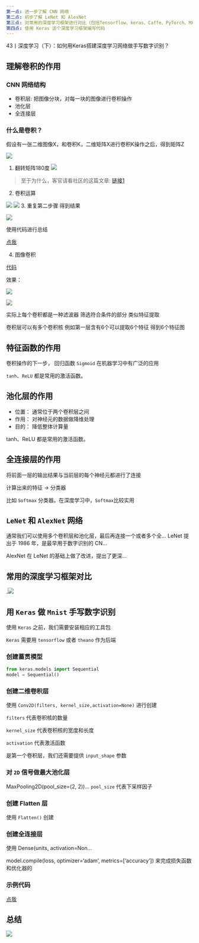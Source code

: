 ```yaml
---
第一点: 进一步了解 CNN 网络
第二点: 初步了解 LeNet 和 AlexNet
第三点: 对常用的深度学习框架进行对比（包括Tensorflow、keras、Caffe、PyTorch、MXnet和Theano)
第四点: 使用 Keras 这个深度学习框架编写代码
---
```


43丨深度学习（下）：如何用Keras搭建深度学习网络做手写数字识别？

## 理解卷积的作用
### CNN 网络结构

* 卷积层: 把图像分块，对每一块的图像进行卷积操作
* 池化层
* 全连接层

### 什么是卷积？

假设有一张二维图像X，和卷积K，二维矩阵X进行卷积K操作之后，得到矩阵Z

![](卷积操作.jpg)

1. 翻转矩阵180度
![](旋转180后的k.jpg)
> 至于为什么，客官请看社区的这篇文章: [链接1][]

2. 卷积运算

![](卷积运算.jpg)
![](出来会是一个3x3矩阵.png)
3. 重复第二步骤 得到结果

![](结果.jpg)

使用代码进行总结

[点我](demo.py)

4. 图像卷积

[代码](demo1.py)

效果：

![](WX20190322-184344@2x.png)

![](WX20190322-194910@2x.png)

实际上每个卷积都是一种滤波器 筛选符合条件的部分 类似特征提取

卷积层可以有多个卷积核 例如第一层含有6个可以提取6个特征 得到6个特征图

## 特征函数的作用

卷积操作的下一步， 回归函数 `Sigmoid` 在机器学习中有广泛的应用

`tanh`、`ReLU` 都是常用的激活函数。

## 池化层的作用

- 位置： 通常位于两个卷积层之间
- 作用： 对神经元的数据做降维处理
- 目的： 降低整体计算量


tanh、ReLU 都是常用的激活函数。

## 全连接层的作用

将前面一层的输出结果与当前层的每个神经元都进行了连接

计算出来的特征 -> 分类器

比如 `Softmax` 分类器。在深度学习中，`Softmax`比较实用

## `LeNet` 和 `AlexNet` 网络

通常我们可以使用多个卷积层和池化层，最后再连接一个或者多个全...
LeNet 提出于 1986 年，是最早用于数字识别的 CN...

AlexNet 在 LeNet 的基础上做了改进，提出了更深...

## 常用的深度学习框架对比

.![](https://static001.geekbang.org/resource/image/ea/67/ea523df67c73d19732df1d172b30fd67.png)

## 用 `Keras` 做 `Mnist` 手写数字识别
使用 `Keras` 之前，我们需要安装相应的工具包

`Keras` 需要用 `tensorflow` 或者 `theano` 作为后端

### 创建蓄贯模型

```python
from keras.models import Sequential
model = Sequential()


```
### 创建二维卷积层

使用 `Conv2D(filters, kernel_size,activation=None)` 进行创建

`filters` 代表卷积核的数量

`kernel_size` 代表卷积核的宽度和长度

`activation` 代表激活函数

是第一个卷积层，我们还需要提供 `input_shape` 参数

### 对 `2D` 信号做最大池化层

MaxPooling2D(pool_size=(2, 2))...
`pool_size` 代表下采样因子
### 创建 Flatten 层

使用 `Flatten()` 创建

### 创建全连接层

使用 Dense(units, activation=Non...

model.compile(loss, optimizer=‘adam’, metrics=[‘accuracy’]) 来完成损失函数和优化器的

### 示例代码

 [点我](demo3.py)

## 总结

![](https://static001.geekbang.org/resource/image/43/39/431ccdf001d421b3810e03c9c598b539.png)

[链接1]: https://cloud.tencent.com/developer/article/1366358 "什么！卷积要旋转180度？！"

